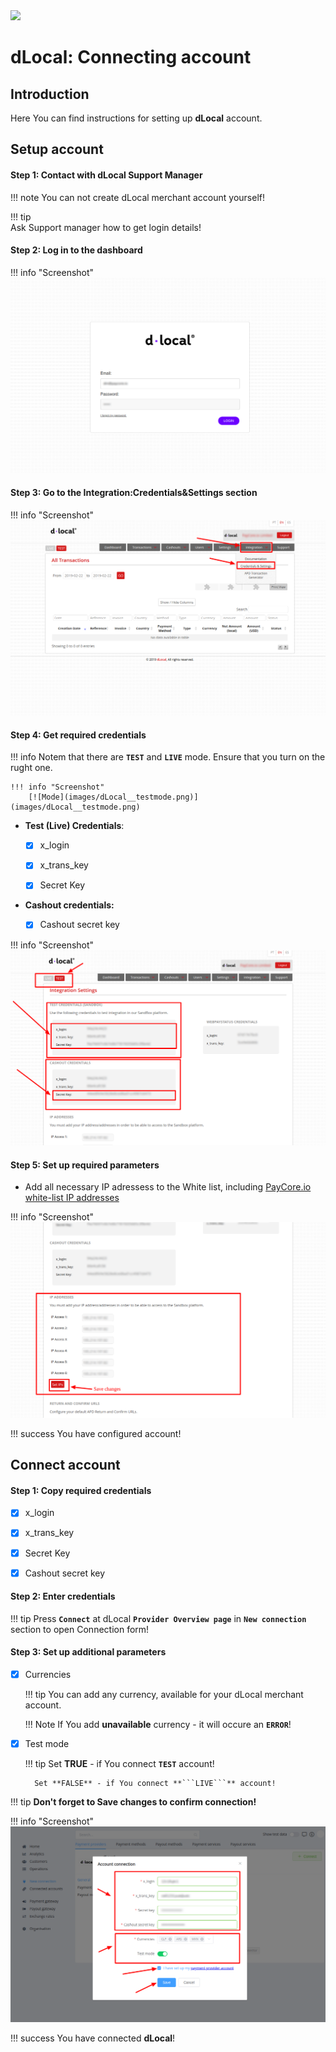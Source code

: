<img src="https://static.openfintech.io/payment_providers/dlocal/logo.svg?w=400" width="400px">

# dLocal: Connecting account

## Introduction

Here You can find  instructions for setting up **dLocal**  account.

## Setup account

#### Step 1: Contact with dLocal Support Manager

!!! note
    You can not create dLocal merchant account yourself! 
    
!!! tip    
    Ask Support manager how to get login details!


#### Step 2: Log in to the dashboard
!!! info "Screenshot"
    [![Log in](images/dLocal__login.png)](images/dLocal__login.png)
#### Step 3: Go to the Integration:Credentials&Settings section

!!! info "Screenshot"
    [![Settings](images/dLocal__settings.png)](images/dLocal__settings.png)

#### Step 4: Get required credentials

!!! info
    Notem that  there are  **```TEST```** and **```LIVE```** mode.
    Ensure that you turn on the rught one.
    
    !!! info "Screenshot"
        [![Mode](images/dLocal__testmode.png)](images/dLocal__testmode.png)


- **Test (Live) Credentials**:

    - [x] x_login

    - [x] x_trans_key

    - [x] Secret Key


- **Cashout credentials:**

    - [x] Cashout secret key

!!! info "Screenshot"
    [![Cashout ](images/dLocal__cred.png)](images/dLocal__cred.png)

#### Step 5: Set up required parameters

- Add all necessary IP adressess to the White list, including  [PayСore.io white-list IP addresses](/ips/#white-list-ip-addresses)
    
!!! info "Screenshot"
    [![IPs](images/dLocal__ips.png)](images/dLocal__ips.png)

!!! success
    You have configured account!




## Connect account

#### Step 1: Copy required credentials
- [x] x_login

- [x] x_trans_key

- [x] Secret Key

- [x] Cashout secret key

#### Step 2: Enter credentials




!!! tip
    Press **```Connect```** at dLocal **```Provider Overview page```** in **```New connection```** section to open Connection form!


#### Step 3: Set up additional parameters

- [x] Currencies
    
    !!! tip
        You can add any currency, available for your dLocal merchant account.

    !!! Note 
        If You add **unavailable** currency - it will occure an **```ERROR```**!

- [x] Test mode

    !!! tip
        Set **TRUE** - if You connect **```TEST```** account!

        Set **FALSE** - if You connect **```LIVE```** account!

!!! tip
    **Don't forget to Save changes to confirm connection!**

!!! info "Screenshot"
    [![Connect](images/dLocal-step_connect.png)](images/dLocal-step_connect.png)


!!! success
    You have connected **dLocal**!